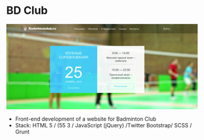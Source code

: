 # BD Club
![alt text](https://github.com/schiz/managed-projects/raw/master/pics/bdclub.jpg "BD Club")
* Front-end development of a website for Badminton Club
* Stack: HTML 5 / (55 3 / JavaScript (jQuery) /Тwitter Bootstrap/ SCSS / Grunt
